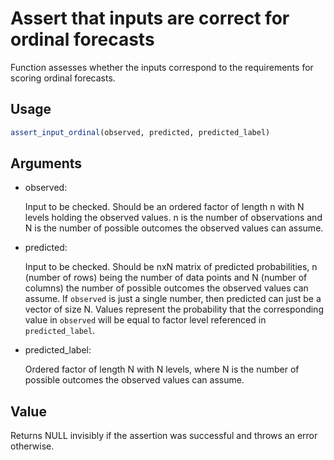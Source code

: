 # Assert that inputs are correct for ordinal forecasts

Function assesses whether the inputs correspond to the requirements for
scoring ordinal forecasts.

## Usage

``` r
assert_input_ordinal(observed, predicted, predicted_label)
```

## Arguments

- observed:

  Input to be checked. Should be an ordered factor of length n with N
  levels holding the observed values. n is the number of observations
  and N is the number of possible outcomes the observed values can
  assume.

- predicted:

  Input to be checked. Should be nxN matrix of predicted probabilities,
  n (number of rows) being the number of data points and N (number of
  columns) the number of possible outcomes the observed values can
  assume. If `observed` is just a single number, then predicted can just
  be a vector of size N. Values represent the probability that the
  corresponding value in `observed` will be equal to factor level
  referenced in `predicted_label`.

- predicted_label:

  Ordered factor of length N with N levels, where N is the number of
  possible outcomes the observed values can assume.

## Value

Returns NULL invisibly if the assertion was successful and throws an
error otherwise.
